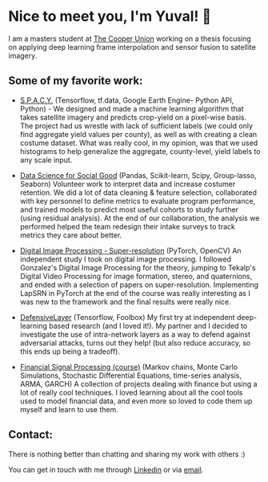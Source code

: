 # Nice to meet you, I'm Yuval! 👋

I am a masters student at [The Cooper Union](http://cooper.edu/welcome) working on a thesis focusing on applying deep learning frame interpolation and sensor fusion to satellite imagery. 

## Some of my favorite work:
* [S.P.A.C.Y.](https://github.com/yuvalofek/SPACY) (Tensorflow, tf.data, Google Earth Engine- Python API, Python) - We designed and made a machine learning algorithm that takes satellite imagery and predicts crop-yield on a pixel-wise basis. The project had us wrestle with lack of sufficient labels (we could only find aggregate yield values per county), as well as with creating a clean costume dataset. What was really cool, in my opinion, was that we used histograms to help generalize the aggregate, county-level, yield labels to any scale input. 

* [Data Science for Social Good](https://ee.cooper.edu/~keene/dssgOverview.html) (Pandas, Scikit-learn, Scipy, Group-lasso, Seaborn) Volunteer work to interpret data and increase costumer retention. We did a lot of data cleaning & feature selection, collaborated with key personnel to define metrics to evaluate program performance, and trained models to predict most useful cohorts to study further (using residual analysis). At the end of our collaboration, the analysis we performed helped the team redesign their intake surveys to track metrics they care about better. 

* [Digital Image Processing - Super-resolution](https://github.com/yuvalofek/Digital-Image-Processing) (PyTorch, OpenCV) An independent study I took on digital image processing. I followed Gonzalez's Digital Image Processing for the theory, jumping to Tekalp's Digital Video Processing for image formation, stereo, and quaternions, and ended with a selection of papers on super-resolution. Implementing LapSRN in PyTorch at the end of the course was really interesting as I was new to the framework and the final results were really nice. 

* [DefensiveLayer](https://github.com/yuvalofek/DefensiveLayer) (Tensorflow, Foolbox) My first try at independent deep-learning based research (and I loved it!). My partner and I decided to investigate the use of intra-network layers as a way to defend against adversarial attacks, turns out they help! (but also reduce accuracy, so this ends up being a tradeoff). 

* [Financial Signal Processing (course)](https://github.com/yuvalofek/Financial-Signal-Processing) (Markov chains, Monte Carlo Simulations, Stochastic Differential Equations, time-series analysis, ARMA, GARCH) A collection of projects dealing with finance but using a lot of really cool techniques. I loved learning about all the cool tools used to model financial data, and even more so loved to code them up myself and learn to use them. 


## Contact:
There is nothing better than chatting and sharing my work with others :) 

You can get in touch with me through [Linkedin](https://www.linkedin.com/in/yuval-epstain-ofek-6647a314a/) or via [email](/email.JPG). 

<!--
**yuvalofek/yuvalofek** is a ✨ _special_ ✨ repository because its `README.md` (this file) appears on your GitHub profile.

Here are some ideas to get you started:

- 🔭 I’m currently working on ...
- 🌱 I’m currently learning ...
- 👯 I’m looking to collaborate on ...
- 🤔 I’m looking for help with ...
- 💬 Ask me about ...
- 📫 How to reach me: ...
- 😄 Pronouns: ...
- ⚡ Fun fact: ...
-->
